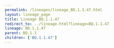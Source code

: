 ```yaml
---
permalink: /lineages/lineage_BQ.1.1.47.html
layout: lineage_page
title: Lineage BQ.1.1.47
redirect_to: ../lineage.html?lineage=BQ.1.1.47
lineage: BQ.1.1.47
parent: BQ.1.1
children: ['BQ.1.1.47']
---
```

